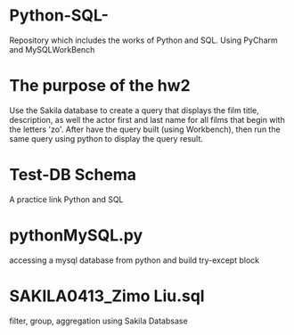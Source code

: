 # Python-SQL-
Repository which includes the works of Python and SQL. Using PyCharm and MySQLWorkBench
# The purpose of the hw2
Use the Sakila database to create a query that displays the film title, description, as well the actor first and last name for all films that begin with the letters 'zo'. After have the query built (using Workbench), then run the same query using python to display the query result.
# Test-DB Schema
A practice link Python and SQL
# pythonMySQL.py
accessing a mysql database from python and build try-except block
# SAKILA0413_Zimo Liu.sql
filter, group, aggregation using Sakila Databsase

